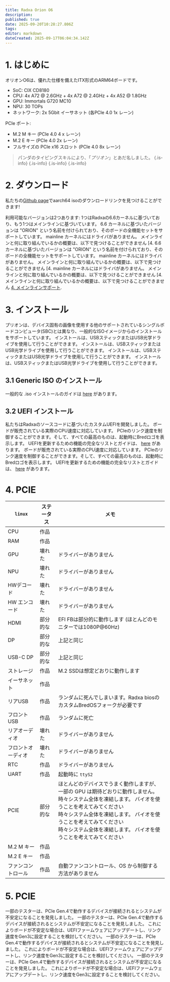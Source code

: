 ```yaml
---
title: Radxa Orion O6
description:
published: true
date: 2025-09-20T10:28:27.806Z
tags:
editor: markdown
dateCreated: 2025-09-17T06:04:34.142Z
---
```


# 1. はじめに

オリオンO6は、優れた仕様を備えたITX形式のARM64ボードです。

- SoC: CIX CD8180
- CPU: 4x A72 @ 2.6GHz + 4x A72 @ 2.4GHz + 4x A52 @ 1.8GHz
- GPU: Immortals G720 MC10
- NPU: 30 TOPs
- ネットワーク: 2x 5Gbit イーサネット (各PCIe 4.0 1x レーン)

PCIe ポート:

- M.2 M キー (PCIe 4.0 4 x レーン)
- M.2 E キー (PCIe 4.0 2x レーン)
- フルサイズの PCIe x16 スロット (PCIe 4.0 8x レーン)

> パンダのタイピングスキルにより、「_プリオン_」とあだ名しました。
> {.is-info}
> {.is-info}
> {.is-info}
> {.is-info}

# 2. ダウンロード

私たちの[Github page](https://github.com/BredOS/bredos-iso/releases/latest)でaarch64 isoのダウンロードリンクを見つけることができます!

利用可能なバージョンは2つあります: 1つはRadxaの6.6カーネルに基づいており、もう1つはメインラインに基づいています。
6.6 カーネルに基づいたバージョンは "ORION" という名前を付けられており、そのボードの全機能セットをサポートしています。
mainline カーネルにはドライバがありません。 メインラインと何に取り組んでいるかの概要は、以下で見つけることができません [4.
6.6 カーネルに基づいたバージョンは "ORION" という名前を付けられており、そのボードの全機能セットをサポートしています。
mainline カーネルにはドライバがありません。 メインラインと何に取り組んでいるかの概要は、以下で見つけることができません [4.
mainline カーネルにはドライバがありません。 メインラインと何に取り組んでいるかの概要は、以下で見つけることができません [4. メインラインと何に取り組んでいるかの概要は、以下で見つけることができません [4. メインラインサポート](#h-4-mainline-support).

# 3. インストール

プリオンは、デバイス固有の画像を使用する他のサポートされているシングルボードコンピュータ(SBC)とは異なり、一般的なISOイメージからのインストールをサポートしています。 インストールは、USBスティックまたはUSB光学ドライブを使用して行うことができます。 インストールは、USBスティックまたはUSB光学ドライブを使用して行うことができます。 インストールは、USBスティックまたはUSB光学ドライブを使用して行うことができます。 インストールは、USBスティックまたはUSB光学ドライブを使用して行うことができます。

## 3.1 Generic ISO のインストール

一般的な .iso インストールのガイドは [here](/install/Installation-with-ISO) があります。

## 3.2 UEFI インストール

私たちはRadxaのソースコードに基づいたカスタムUEFIを開発しました。 ボードが販売されている実際のCPU速度に対応しています。 PCIeのリンク速度を制御することができます。そして、すべての最高のものは、起動時にBredロゴを表示します。 UEFIを更新するための機能の完全なリストとガイドは、 [here](/radxa-orion-o6/prion-uefi-installation) があります。 ボードが販売されている実際のCPU速度に対応しています。 PCIeのリンク速度を制御することができます。そして、すべての最高のものは、起動時にBredロゴを表示します。 UEFIを更新するための機能の完全なリストとガイドは、 [here](/radxa-orion-o6/prion-uefi-installation) があります。

# 4. PCIE

| `linux`                  | ステータス | メモ                                                                                                                                                                 |
| ------------------------ | ----- | ------------------------------------------------------------------------------------------------------------------------------------------------------------------ |
| CPU                      | 作品    |                                                                                                                                                                    |
| RAM                      | 作品    |                                                                                                                                                                    |
| GPU                      | 壊れた   | ドライバーがありません                                                                                                                                                        |
| NPU                      | 壊れた   | ドライバーがありません                                                                                                                                                        |
| HWデコード                   | 壊れた   | ドライバーがありません                                                                                                                                                        |
| HW エンコード                 | 壊れた   | ドライバーがありません                                                                                                                                                        |
| HDMI                     | 部分的な  | EFI FBは部分的に動作します (ほとんどのモニターでは1080P@60Hz)                                                                                           |
| DP                       | 部分的な  | 上記と同じ                                                                                                                                                              |
| USB-C DP                 | 部分的な  | 上記と同じ                                                                                                                                                              |
| ストレージ                    | 作品    | M.2 SSDは想定どおりに動作します                                                                                                                                |
| イーサネット                   | 作品    |                                                                                                                                                                    |
| リアUSB                    | 作品    | ランダムに死んでしまいます。Radxa biosのカスタムBredOSフォークが必要です                                                                                                                       |
| フロント USB                 | 作品    | ランダムに死亡                                                                                                                                                            |
| リアオーディオ                  | 壊れた   | ドライバーがありません                                                                                                                                                        |
| フロントオーディオ                | 壊れた   | ドライバーがありません                                                                                                                                                        |
| RTC                      | 作品    | ドライバーがありません                                                                                                                                                        |
| UART                     | 作品    | 起動時に `ttyS2`                                                                                                                                                       |
| PCIE                     | 部分的な  | ほとんどのデバイスでうまく動作しますが、一部の GPU は期待どおりに動作しません。 <br> 時々システム全体を凍結します。 バイオを使うことを考えてみてください <br> 時々システム全体を凍結します。 バイオを使うことを考えてみてください <br> 時々システム全体を凍結します。 バイオを使うことを考えてみてください |
| M.2 M キー | 作品    |                                                                                                                                                                    |
| M.2 E キー | 作品    |                                                                                                                                                                    |
| ファンコントロール                | 作品    | 自動ファンコントロール、OS から制御する方法がありません                                                                                                                                      |

# 5. PCIE

一部のテスターは、PCIe Gen.4で動作するデバイスが接続されるとシステムが不安定になることを発見しました。 一部のテスターは、PCIe Gen.4で動作するデバイスが接続されるとシステムが不安定になることを発見しました。 これによりボードが不安定な場合は、UEFIファームウェアにアップデートし、リンク速度をGen3に設定することを検討してください。 一部のテスターは、PCIe Gen.4で動作するデバイスが接続されるとシステムが不安定になることを発見しました。 これによりボードが不安定な場合は、UEFIファームウェアにアップデートし、リンク速度をGen3に設定することを検討してください。 一部のテスターは、PCIe Gen.4で動作するデバイスが接続されるとシステムが不安定になることを発見しました。 これによりボードが不安定な場合は、UEFIファームウェアにアップデートし、リンク速度をGen3に設定することを検討してください。